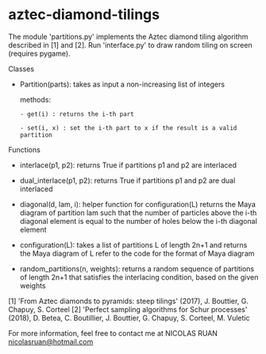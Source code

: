 # aztec-diamond-tilings
The module 'partitions.py' implements the Aztec diamond tiling algorithm described in [1] and [2].
Run 'interface.py' to draw random tiling on screen (requires pygame).

Classes
- Partition(parts):
    takes as input a non-increasing list of integers
    
    methods:
    
      - get(i) : returns the i-th part
      
      - set(i, x) : set the i-th part to x if the result is a valid partition

Functions
- interlace(p1, p2): 
    returns True if partitions p1 and p2 are interlaced
    
- dual_interlace(p1, p2): 
    returns True if partitions p1 and p2 are dual interlaced

- diagonal(d, lam, i):
    helper function for configuration(L)
    returns the Maya diagram of partition lam such that the number of particles
    above the i-th diagonal element is equal to the number of holes below the 
    i-th diagonal element
    
- configuration(L): 
    takes a list of partitions L of length 2n+1 and returns the Maya diagram of L
    refer to the code for the format of Maya diagram
    
- random_partitions(n, weights): 
    returns a random sequence of partitions of length 2n+1 that satisfies the 
    interlacing condition, based on the given weights
    

[1] 'From Aztec diamonds to pyramids: steep tilings' (2017), J. Bouttier, G. Chapuy, S. Corteel 
[2] 'Perfect sampling algorithms for Schur processes' (2018), D. Betea, C. Boutillier, J. Bouttier, G. Chapuy, S. Corteel, M. Vuletic

For more information, feel free to contact me at
NICOLAS RUAN 
nicolasruan@hotmail.com
